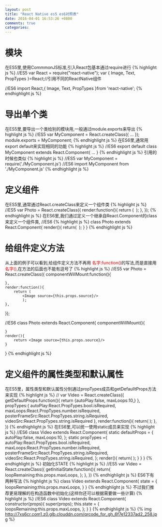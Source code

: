 ```yaml
---
layout: post
title: "React Native es5 es6对照表"
date: 2016-04-01 16:53:26 +0800
comments: true
categories: 
---
```

# 模块 #
 在ES5里,使用CommmonJS标准,引入React包基本通过require进行
 {% highlight js %}
 //ES5
 var React = require("react-native");
 var {
 	Image,
 	Text,
 	PropTypes
 }=React;//引用不同的ReactNative组件

 //ES6
 import React,{
 	Image,
 	Text,
 	PropTypes
 }from 'react-native';
 {% endhighlight js %}
# 导出单个类 #
在ES5里,要导出一个类给别的模块用,一般通过module.exports来导出
 {% highlight js %}
//ES5
var MyComponent = React.createClass({
	...
});
module.exports = MyComponent;
{% endhighlight js %}
在ES6里,通常用export default来实现相同的功能
{% highlight js %}
//ES6
export default class MyComponent extends React.Component{
	...
}
 {% endhighlight js %}
引用的时候也类似
 {% highlight js %}
//ES5
var MyComponent = require('./MyComponent.js')
//ES6
import MyComponent from './MyComponent.js'
 {% endhighlight js %}

# 定义组件 #
在ES5里,通常通过React.createClass来定义一个组件类
 {% highlight js %}
//ES5
var Photo = React.createClass({
	render:function(){
		return (
			<Image source={this.props.source}/>
			);
	},
});
 {% endhighlight js %}
在ES6里,我们通过定义一个继承自React.Component的class来定义一个组件类,
//ES6
 {% highlight js %}
class Photo extends React.Component{
	render(){
		return(
			<Image source={this.props.source}/>
		);
	}
}
{% endhighlight js %}
# 给组件定义方法 # 
从上面的例子可以看到,给组件定义方法不再用 <font color='red'>名字:function()</font>的写法,而是直接用 <font color="red">名字()</font>,在方法的后面也不能有逗号了
{% highlight js %}
//ES5
var Photo = React.createClass({
	componentWillMount:function(){

	},
	render:function(){
		return (
			<Image source={this.props.source}/>
			);
	},
});

//ES6
class Photo extends React.Component{
	componentWillMount(){

	}
	render(){
		return <Image source={this.props.source}/>
	}
}
{% endhighlight js %}
# 定义组件的属性类型和默认属性 #
在ES5里，属性类型和默认属性分别通过propTypes成员和getDefaulltProps方法来实现
{% highlight js %}
//
var Video = React.createClass({
	getDefaultProps:function(){
		return {autoPlay:false,
				maxLoops:10,}
	},
	propTypes:{
		autoPlay:React.PropTypes.bool.isRequired,
		maxLoops:React.PropTypes.number.isRequired,
		posterFrameSrc:React.PropTypes.string.isRequired,
		videoSrc:React.PropTypes.string.isRequired
	},
	render:function(){
		return(
		<View />
		);
	},
})
{% endhighlight js %}
在ES6里,可以统一使用static成员来实现
{% highlight js %}
//ES6
class Video extends React.Component{
	static defaultProps = {
		autoPlay:false,
		maxLoops:10,
	};
	static propTypes ={
		autoPlay:React.PropTypes.bool.isRequired,
		maxLoops:React.PropTypes.number.isRequired,
		posterFrameSrc:React.PropTypes.string.isRequired,
		videoSrc:React.PropTypes.string.isRequired,
	};
	render(){
		return(
			<View />
		);
	}
}
}
{% endhighlight js %}
初始化STATE 
{% highlight js %}
//ES5
var Video = React.createClass({
	getInitialState:function(){
		return{
			loopRemaining:this.props.maxLoops,
		};
	},
})
{% endhighlight js %}
ES6下有两种写法
{% highlight js %}
class Video extends React.Component{
	state = {
		loopsRemaining:this.props.maxLoops,
	}
}
{% endhighlight js %}
不过我们推荐更易理解的在构造函数中初始化(这样你还可以根据需要做一些计算)
{% highlight js %}
//ES6
class Video extends React.Component{
	constructor(props){
		super(props);
		this.state = {
			loopsRemaining:this.props.maxLoops,
		};
	}
}
{% endhighlight js %}
{% img http://7xs6cr.com1.z0.glb.clouddn.com/qrcode_for_gh_6f7e12337ad2_258.jpg %}

